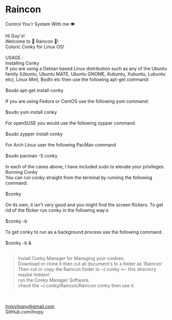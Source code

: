# Raincon
Control You'r System With me 👁

Hi Guy's!<br>
Welcome to 🌈 Raincon 🌈!<br>
Coloric Conky for Linux OS!<br>
<br>
USAGE :<br>
Installing Conky<br>
If you are using a Debian based Linux distribution such as any of the Ubuntu family (Ubuntu, Ubuntu MATE, Ubuntu GNOME, Kubuntu, Xubuntu, Lubuntu etc), Linux Mint, Bodhi etc then use the following apt-get command:
<br><br>
$sudo apt-get install conky
<br><br>
If you are using Fedora or CentOS use the following yum command:
<br><br>
$sudo yum install conky
<br><br>
For openSUSE you would use the following zypper command
<br><br>
$sudo zypper install conky
<br><br>
For Arch Linux user the following PacMan command
<br><br>
$sudo pacman -S conky
<br><br>
In each of the cases above, I have included sudo to elevate your privileges.
<br>
Running Conky<br>
You can run conky straight from the terminal by running the following command:
<br><br>
$conky
<br><br>
On its own, it isn't very good and you might find the screen flickers.
To get rid of the flicker run conky in the following way:s
<br><br>
$conky -b
<br><br>
To get conky to run as a background process use the following command:
<br><br>
$conky -b &
<br><br>

 > Install Conky Manager for Managing your conkies.<br>
 > Download or clone it then cut all document's to a folder as 'Raincon'<br>
 > Then cut or copy the Raincon folder to ~/.conky <-- this directory maybe hidden!<br>
 > run the Conky Manager Software.<br>
 > check the ~/.conky/Raincon/Raincon conky then use it.<br>

<br><br>
lnxpylnxpy@gmail.com<br>
GitHub.com/lnxpy
